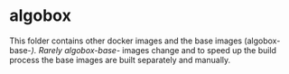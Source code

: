 # algobox

This folder contains other docker images and the base images (algobox-base-*). 
Rarely algobox-base-* images change and to speed up the build process the base images are built separately and manually.
